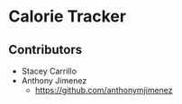 # Calorie Tracker



## Contributors 
- Stacey Carrillo
- Anthony Jimenez
  - https://github.com/anthonymjimenez
